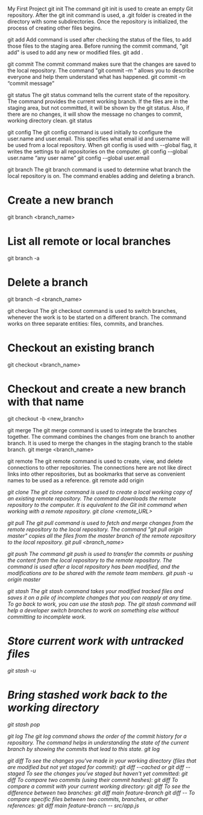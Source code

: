 My First Project
git init
The command git init is used to create an empty Git repository. 
After the git init command is used, a .git folder is created in the directory with some subdirectories. Once the repository is initialized, the process of creating other files begins.

git add
Add command is used after checking the status of the files, to add those files to the staging area.
Before running the commit command, "git add" is used to add any new or modified files.
git add .

git commit
The commit command makes sure that the changes are saved to the local repository.
The command "git commit –m <message>" allows you to describe everyone and help them understand what has happened.
git commit -m “commit message”

git status
The git status command tells the current state of the repository.
The command provides the current working branch. If the files are in the staging area, but not committed, it will be shown by the git status. Also, if there are no changes, it will show the message no changes to commit, working directory clean.
git status

git config
The git config command is used initially to configure the user.name and user.email. This specifies what email id and username will be used from a local repository.
When git config is used with --global flag, it writes the settings to all repositories on the computer.
git config --global user.name “any user name”
git config --global user.email <email id>

git branch
The git branch command is used to determine what branch the local repository is on.
The command enables adding and deleting a branch.
# Create a new branch
  git branch <branch_name>

# List all remote or local branches
  git branch -a

# Delete a branch
  git branch -d <branch_name>


git checkout
The git checkout command is used to switch branches, whenever the work is to be started on a different branch.
The command works on three separate entities: files, commits, and branches.
# Checkout an existing branch
  git checkout <branch_name>

# Checkout and create a new branch with that name
  git checkout -b <new_branch>

git merge
The git merge command is used to integrate the branches together. The command combines the changes from one branch to another branch. 
It is used to merge the changes in the staging branch to the stable branch.
  git merge <branch_name>


git remote 
The git remote command is used to create, view, and delete connections to other repositories. 
The connections here are not like direct links into other repositories, but as bookmarks that serve as convenient names to be used as a reference.
git remote add origin <address>

git clone
The git clone command is used to create a local working copy of an existing remote repository.
The command downloads the remote repository to the computer. It is equivalent to the Git init command when working with a remote repository.
git clone <remote_URL>

git pull 
The git pull command is used to fetch and merge changes from the remote repository to the local repository.
The command "git pull origin master" copies all the files from the master branch of the remote repository to the local repository.
git pull <branch_name> <remote URL>


git push
The command git push is used to transfer the commits or pushing the content from the local repository to the remote repository.
The command is used after a local repository has been modified, and the modifications are to be shared with the remote team members.
git push -u origin master

git stash
The git stash command takes your modified tracked files and saves it on a pile of incomplete changes that you can reapply at any time. To go back to work, you can use the stash pop.
The git stash command will help a developer switch branches to work on something else without committing to incomplete work.
# Store current work with untracked files
  git stash -u

# Bring stashed work back to the working directory
  git stash pop

git log
The git log command shows the order of the commit history for a repository.
The command helps in understanding the state of the current branch by showing the commits that lead to this state.
git log

git diff
To see the changes you've made in your working directory (files that are modified but not yet staged for commit):
git diff --cached  or git diff --staged
To see the changes you've staged but haven't yet committed:
git diff <commit1> <commit2>
To compare two commits (using their commit hashes):
git diff <commit>
To compare a commit with your current working directory:
git diff <branch1> <branch2>
To see the difference between two branches:
git diff main feature-branch
git diff <source> <target> -- <file-path>
To compare specific files between two commits, branches, or other references:
git diff main feature-branch -- src/app.js
